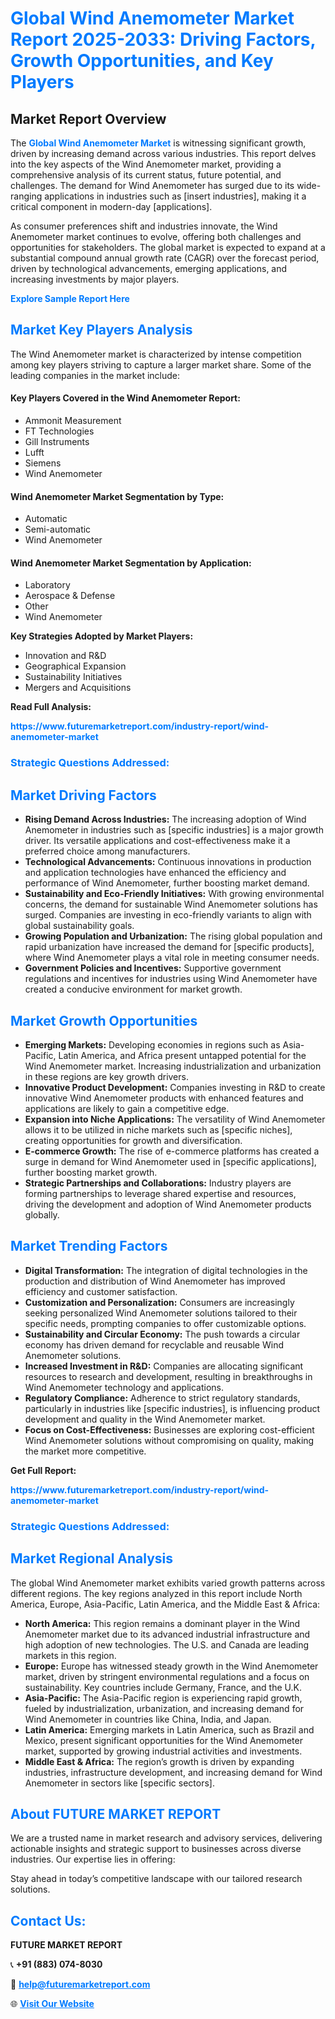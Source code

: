 <h1 style="color: #007BFF;">Global Wind Anemometer Market Report 2025-2033: Driving Factors, Growth Opportunities, and Key Players</h1>

<section id="overview">
<h2>Market Report Overview</h2>
<p>The <a href="https://www.futuremarketreport.com/industry-report/wind-anemometer-market" style="color: #007BFF; text-decoration: none;"><strong>Global Wind Anemometer Market</strong></a> is witnessing significant growth, driven by increasing demand across various industries. This report delves into the key aspects of the Wind Anemometer market, providing a comprehensive analysis of its current status, future potential, and challenges. The demand for Wind Anemometer has surged due to its wide-ranging applications in industries such as [insert industries], making it a critical component in modern-day [applications].</p>
<p>As consumer preferences shift and industries innovate, the Wind Anemometer market continues to evolve, offering both challenges and opportunities for stakeholders. The global market is expected to expand at a substantial compound annual growth rate (CAGR) over the forecast period, driven by technological advancements, emerging applications, and increasing investments by major players.</p>
</section>

<section id="overview">
<p><a href="https://www.futuremarketreport.com/request-sample/reportId=97338" style="color: #007BFF; text-decoration: none;"><strong>Explore Sample Report Here</strong></a></p>
</section>

<section id="key-players">
<h2 style="color: #007BFF;">Market Key Players Analysis</h2>
<p>The Wind Anemometer market is characterized by intense competition among key players striving to capture a larger market share. Some of the leading companies in the market include:</p>
<h4>Key Players Covered in the Wind Anemometer Report:</h4>
<ul><li>Ammonit Measurement</li><li>FT Technologies</li><li>Gill Instruments</li><li>Lufft</li><li>Siemens</li><li>Wind Anemometer</li></ul>
<h4>Wind Anemometer Market Segmentation by Type:</h4>
<ul><li>Automatic</li><li>Semi-automatic</li><li>Wind Anemometer</li></ul>

<h4>Wind Anemometer Market Segmentation by Application:</h4>
<ul><li>Laboratory</li><li>Aerospace &amp; Defense</li><li>Other</li><li>Wind Anemometer</li></ul>
<p><strong>Key Strategies Adopted by Market Players:</strong></p>
<ul>
<li>Innovation and R&D</li>
<li>Geographical Expansion</li>
<li>Sustainability Initiatives</li>
<li>Mergers and Acquisitions</li>
</ul>
</section>

<section>
<p><strong>Read Full Analysis: </strong></p><a href="https://www.futuremarketreport.com/industry-report/wind-anemometer-market" style="color: #007BFF; text-decoration: none;"><strong>https://www.futuremarketreport.com/industry-report/wind-anemometer-market</strong></a>
<h3 style="color: #007BFF;">Strategic Questions Addressed:</h3>
</section>

<section id="driving-factors">
<h2 style="color: #007BFF;">Market Driving Factors</h2>
<ul>
<li><strong>Rising Demand Across Industries:</strong> The increasing adoption of Wind Anemometer in industries such as [specific industries] is a major growth driver. Its versatile applications and cost-effectiveness make it a preferred choice among manufacturers.</li>
<li><strong>Technological Advancements:</strong> Continuous innovations in production and application technologies have enhanced the efficiency and performance of Wind Anemometer, further boosting market demand.</li>
<li><strong>Sustainability and Eco-Friendly Initiatives:</strong> With growing environmental concerns, the demand for sustainable Wind Anemometer solutions has surged. Companies are investing in eco-friendly variants to align with global sustainability goals.</li>
<li><strong>Growing Population and Urbanization:</strong> The rising global population and rapid urbanization have increased the demand for [specific products], where Wind Anemometer plays a vital role in meeting consumer needs.</li>
<li><strong>Government Policies and Incentives:</strong> Supportive government regulations and incentives for industries using Wind Anemometer have created a conducive environment for market growth.</li>
</ul>
</section>

<section id="growth-opportunities">
<h2 style="color: #007BFF;">Market Growth Opportunities</h2>
<ul>
<li><strong>Emerging Markets:</strong> Developing economies in regions such as Asia-Pacific, Latin America, and Africa present untapped potential for the Wind Anemometer market. Increasing industrialization and urbanization in these regions are key growth drivers.</li>
<li><strong>Innovative Product Development:</strong> Companies investing in R&D to create innovative Wind Anemometer products with enhanced features and applications are likely to gain a competitive edge.</li>
<li><strong>Expansion into Niche Applications:</strong> The versatility of Wind Anemometer allows it to be utilized in niche markets such as [specific niches], creating opportunities for growth and diversification.</li>
<li><strong>E-commerce Growth:</strong> The rise of e-commerce platforms has created a surge in demand for Wind Anemometer used in [specific applications], further boosting market growth.</li>
<li><strong>Strategic Partnerships and Collaborations:</strong> Industry players are forming partnerships to leverage shared expertise and resources, driving the development and adoption of Wind Anemometer products globally.</li>
</ul>
</section>

<section id="trending-factors">
<h2 style="color: #007BFF;">Market Trending Factors</h2>
<ul>
<li><strong>Digital Transformation:</strong> The integration of digital technologies in the production and distribution of Wind Anemometer has improved efficiency and customer satisfaction.</li>
<li><strong>Customization and Personalization:</strong> Consumers are increasingly seeking personalized Wind Anemometer solutions tailored to their specific needs, prompting companies to offer customizable options.</li>
<li><strong>Sustainability and Circular Economy:</strong> The push towards a circular economy has driven demand for recyclable and reusable Wind Anemometer solutions.</li>
<li><strong>Increased Investment in R&D:</strong> Companies are allocating significant resources to research and development, resulting in breakthroughs in Wind Anemometer technology and applications.</li>
<li><strong>Regulatory Compliance:</strong> Adherence to strict regulatory standards, particularly in industries like [specific industries], is influencing product development and quality in the Wind Anemometer market.</li>
<li><strong>Focus on Cost-Effectiveness:</strong> Businesses are exploring cost-efficient Wind Anemometer solutions without compromising on quality, making the market more competitive.</li>
</ul>
</section>

<section>
<p><strong>Get Full Report: </strong></p><a href="https://www.futuremarketreport.com/industry-report/wind-anemometer-market" style="color: #007BFF; text-decoration: none;"><strong>https://www.futuremarketreport.com/industry-report/wind-anemometer-market</strong></a>
<h3 style="color: #007BFF;">Strategic Questions Addressed:</h3>
</section>


<section id="regional-analysis">
<h2 style="color: #007BFF;">Market Regional Analysis</h2>
<p>The global Wind Anemometer market exhibits varied growth patterns across different regions. The key regions analyzed in this report include North America, Europe, Asia-Pacific, Latin America, and the Middle East & Africa:</p>
<ul>
<li><strong>North America:</strong> This region remains a dominant player in the Wind Anemometer market due to its advanced industrial infrastructure and high adoption of new technologies. The U.S. and Canada are leading markets in this region.</li>
<li><strong>Europe:</strong> Europe has witnessed steady growth in the Wind Anemometer market, driven by stringent environmental regulations and a focus on sustainability. Key countries include Germany, France, and the U.K.</li>
<li><strong>Asia-Pacific:</strong> The Asia-Pacific region is experiencing rapid growth, fueled by industrialization, urbanization, and increasing demand for Wind Anemometer in countries like China, India, and Japan.</li>
<li><strong>Latin America:</strong> Emerging markets in Latin America, such as Brazil and Mexico, present significant opportunities for the Wind Anemometer market, supported by growing industrial activities and investments.</li>
<li><strong>Middle East & Africa:</strong> The region’s growth is driven by expanding industries, infrastructure development, and increasing demand for Wind Anemometer in sectors like [specific sectors].</li>
</ul>
</section>

<footer>
<h2 style="color: #007BFF;">About FUTURE MARKET REPORT</h2>
<p>We are a trusted name in market research and advisory services, delivering actionable insights and strategic support to businesses across diverse industries. Our expertise lies in offering:</p>

<p>Stay ahead in today’s competitive landscape with our tailored research solutions.</p>

<h2 style="color: #007BFF;">Contact Us:</h2>
<p><strong>FUTURE MARKET REPORT</strong></p>
<p>📞 <strong>+91 (883) 074-8030</strong></p>
<p>📧 <strong><a href="mailto:help@futuremarketreport.com" style="color: #007BFF;">help@futuremarketreport.com</a></strong></p>
<p>🌐 <strong><a href="https://www.futuremarketreport.com/" style="color: #007BFF;">Visit Our Website</a></strong></p>
</footer>
